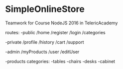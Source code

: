 # SimpleOnlineStore
Teamwork for Course NodeJS 2016 in TelericAcademy

routes:
  -public
    /home
    /register
    /login
    /categories

  -private
    /profile
    /history
    /cart
    /support

  -admin
    /myProducts
    /user
    /editUser

  -products categories:
    -tables
    -chairs
    -desks
    -cabinet
